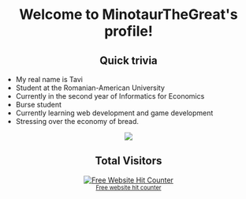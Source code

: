 
<h1 align='center'>Welcome to MinotaurTheGreat's profile!</h1>
<h2 align='center'>Quick trivia</h2>
<ul>
  <li> My real name is Tavi</li>
  <li>Student at the Romanian-American University</li>
  <li>Currently in the second year of Informatics for Economics</li>
  <li>Burse student</li>
  <li>Currently learning web development and game development</li>
  <li>Stressing over the economy of bread.</li>
</ul>
<div align='center'> <img src='https://static.wikia.nocookie.net/meltyblood/images/1/18/Neco_Arc_Chaos_Special_Old.png/revision/latest/scale-to-width-down/250?cb=20181013194202' > </div>
<h2 align='center'> Total Visitors </h2>
 <div align='center'><a href='https://www.free-website-hit-counter.com'><img src='https://www.free-website-hit-counter.com/c.php?d=9&id=159670&s=36' border='0' alt='Free Website Hit Counter'></a><br / ><small><a href='https://www.free-website-hit-counter.com' title="Free Website Hit Counter">Free website hit counter</a></small></div>

<!--
**MinotaurTheGreat/MinotaurTheGreat** is a ✨ _special_ ✨ repository because its `README.md` (this file) appears on your GitHub profile.

Here are some ideas to get you started:

- 🔭 I’m currently working on ...
- 🌱 I’m currently learning ...
- 👯 I’m looking to collaborate on ...
- 🤔 I’m looking for help with ...
- 💬 Ask me about ...
- 📫 How to reach me: ...
- 😄 Pronouns: ...
- ⚡ Fun fact: ...
-->
